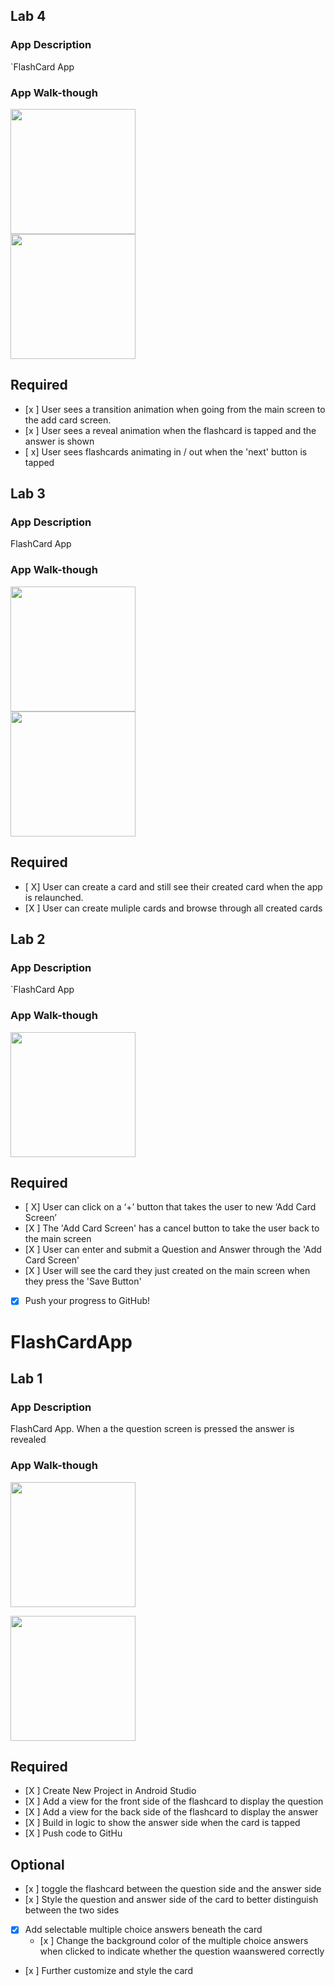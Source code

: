 


## Lab 4

### App Description
`FlashCard App

### App Walk-though


<img src=https://media.giphy.com/media/XkQjWc8IGcS5nuuf9Q/giphy.gif width=200><br>
<img src=https://media.giphy.com/media/IBNMxgWsNiZK9rJQb0/giphy.gif width=200><br>


## Required
- [x ] User sees a transition animation when going from the main screen to the add card screen.
- [x ] User sees a reveal animation when the flashcard is tapped and the answer is shown
- [ x] User sees flashcards animating in / out when the 'next' button is tapped






## Lab 3

### App Description
FlashCard App

### App Walk-though

<img src=https://media.giphy.com/media/FMKUWWVaCXpKAlrn9u/giphy.gif width=200><br>
<img src=https://media.giphy.com/media/m1UIX6o8kpQ9w3PQE1/giphy.gif width=200><br>


## Required
- [ X] User can create a card and still see their created card when the app is relaunched.
- [X ] User can create muliple cards and browse through all created cards



## Lab 2

### App Description
`FlashCard App

### App Walk-though

<img src=https://media.giphy.com/media/CL0FTklzC0jypgLkJV/giphy.gif width=200><br>


## Required
- [ X] User can click on a ‘+’ button that takes the user to new ‘Add Card Screen’
- [X ] The 'Add Card Screen' has a cancel button to take the user back to the main screen
- [X ] User can enter and submit a Question and Answer through the 'Add Card Screen'
- [X ] User will see the card they just created on the main screen when they press the 'Save Button'
- [X] Push your progress to GitHub!




# FlashCardApp

## Lab 1

### App Description
FlashCard App. When a the question screen is pressed the answer is revealed

### App Walk-though
<img src=https://media.giphy.com/media/tY7Y9Jav8djlYNpyyJ/giphy.gif width=200><br>


<img src=https://media.giphy.com/media/vK2vkzhTL3wm8JBsyq/giphy.gif  width=200><br>

## Required
- [X ] Create New Project in Android Studio
- [X ] Add a view for the front side of the flashcard to display the question
- [X ] Add a view for the back side of the flashcard to display the answer
- [X ] Build in logic to show the answer side when the card is tapped
- [X ] Push code to GitHu
## Optional
- [x ] toggle the flashcard between the question side and the answer side
- [x ] Style the question and answer side of the card to better distinguish between the two sides
- [x] Add selectable multiple choice answers beneath the card
   - [x ] Change the background color of the multiple choice answers when clicked to indicate whether the question waanswered correctly
- [x ] Further customize and style the card
